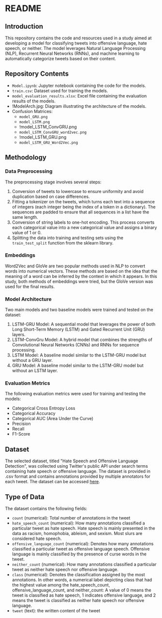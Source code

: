 # README

## Introduction

This repository contains the code and resources used in a study aimed at developing a model for classifying tweets into offensive language, hate speech, or neither. The model leverages Natural Language Processing (NLP), Recurrent Neural Networks (RNNs), and machine learning to automatically categorize tweets based on their content.

## Repository Contents

- `Model.ipynb`: Jupyter notebook containing the code for the models.
- `train.csv`: Dataset used for training the models.
- `model_evaluation_results.xlsx`: Excel file containing the evaluation results of the models.
- !ModelArch.jpg: Diagram illustrating the architecture of the models.
- Confusion Matrices: 
  - `model_GRU.png`
  - `model_LSTM.png`
  - !model_LSTM_ConvGRU.png
  - `model_LSTM_ConvGRU_word2vec.png`
  - !model_LSTM_GRU.png
  - `model_LSTM_GRU_Word2Vec.png`

## Methodology

### Data Preprocessing

The preprocessing stage involves several steps:

1. Conversion of tweets to lowercase to ensure uniformity and avoid duplication based on case differences.
2. Fitting a tokenizer on the tweets, which turns each text into a sequence of integers (each integer being the index of a token in a dictionary). The sequences are padded to ensure that all sequences in a list have the same length.
3. Conversion of string labels to one-hot encoding. This process converts each categorical value into a new categorical value and assigns a binary value of 1 or 0.
4. Splitting the data into training and testing sets using the `train_test_split` function from the sklearn library.

### Embeddings

Word2Vec and GloVe are two popular methods used in NLP to convert words into numerical vectors. These methods are based on the idea that the meaning of a word can be inferred by the context in which it appears. In this study, both methods of embeddings were tried, but the GloVe version was used for the final results.

### Model Architecture

Two main models and two baseline models were trained and tested on the dataset:

1. LSTM-GRU Model: A sequential model that leverages the power of both Long Short-Term Memory (LSTM) and Gated Recurrent Unit (GRU) layers.
2. LSTM-ConvGru Model: A hybrid model that combines the strengths of Convolutional Neural Networks (CNNs) and RNNs for sequence processing.
3. LSTM Model: A baseline model similar to the LSTM-GRU model but without a GRU layer.
4. GRU Model: A baseline model similar to the LSTM-GRU model but without an LSTM layer.

### Evaluation Metrics

The following evaluation metrics were used for training and testing the models:

- Categorical Cross Entropy Loss
- Categorical Accuracy
- Categorical AUC (Area Under the Curve)
- Precision
- Recall
- F1-Score

## Dataset

The selected dataset, titled "Hate Speech and Offensive Language Detection", was collected using Twitter's public API under search terms containing hate speech or offensive language. The dataset is provided in .csv format and contains annotations provided by multiple annotators for each tweet. The dataset can be accessed [here](https://www.kaggle.com/datasets/thedevastator/hate-speech-and-offensive-language-detection?resource=download).

## Type of Data

The dataset contains the following fields:

- `count` (numerical): Total number of annotations in the tweet
- `hate_speech_count` (numerical): How many annotations classified a particular tweet as hate speech. Hate speech is mainly presented in the data as racism, homophobia, ableism, and sexism. Most slurs are considered hate speech. 
- `offensive_language_count` (numerical): Denotes how many annotations classified a particular tweet as offensive language speech. Offensive language is mainly classified by the presence of curse words in the tweet. 
- `neither_count` (numerical): How many annotations classified a particular tweet as neither hate speech nor offensive language.
- `class` (numerical): Denotes the classification assigned by the most annotations. In other words, a numerical label depicting class that had the highest value among the hate_speech_count, offensive_language_count, and neither_count: A value of 0 means the tweet is classified as hate speech, 1 indicates offensive language, and 2 means the tweet is classified as neither hate speech nor offensive language. 
- `tweet` (text): the written content of the tweet
